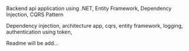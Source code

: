 <p>Backend api application using .NET, Entity Framework, Dependency Injection, CQRS Pattern</p>
Dependency injection, architecture app, cqrs, entity framework, logging, authentication using token,
<p>Readme will be add...</p>
